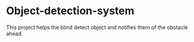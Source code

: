 # Object-detection-system
This project helps the blind detect object and notifies them of the obstacle ahead. 
